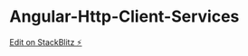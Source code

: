 # Angular-Http-Client-Services

[Edit on StackBlitz ⚡️](https://stackblitz.com/edit/angular-ivy-dzi1yl)